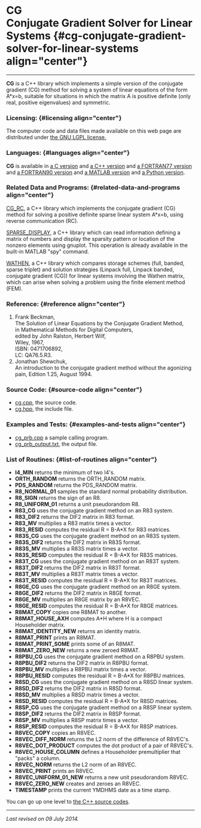 CG\
Conjugate Gradient Solver for Linear Systems {#cg-conjugate-gradient-solver-for-linear-systems align="center"}
============================================

------------------------------------------------------------------------

**CG** is a C++ library which implements a simple version of the
conjugate gradient (CG) method for solving a system of linear equations
of the form A\*x=b, suitable for situations in which the matrix A is
positive definite (only real, positive eigenvalues) and symmetric.

### Licensing: {#licensing align="center"}

The computer code and data files made available on this web page are
distributed under [the GNU LGPL license.](../../txt/gnu_lgpl.txt)

### Languages: {#languages align="center"}

**CG** is available in [a C version](../../c_src/cg/cg.md) and [a C++
version](../../master/cg/cg.md) and [a FORTRAN77
version](../../f77_src/cg/cg.md) and [a FORTRAN90
version](../../f_src/cg/cg.md) and [a MATLAB
version](../../m_src/cg/cg.md) and [a Python
version](../../py_src/cg/cg.md).

### Related Data and Programs: {#related-data-and-programs align="center"}

[CG\_RC](../../master/cg_rc/cg_rc.md), a C++ library which implements
the conjugate gradient (CG) method for solving a positive definite
sparse linear system A\*x=b, using reverse communication (RC).

[SPARSE\_DISPLAY](../../master/sparse_display/sparse_display.md), a
C++ library which can read information defining a matrix of numbers and
display the sparsity pattern or location of the nonzero elements using
gnuplot. This operation is already available in the built-in MATLAB
"spy" command.

[WATHEN](../../master/wathen/wathen.md), a C++ library which compares
storage schemes (full, banded, sparse triplet) and solution strategies
(Linpack full, Linpack banded, conjugate gradient (CG)) for linear
systems involving the Wathen matrix, which can arise when solving a
problem using the finite element method (FEM).

### Reference: {#reference align="center"}

1.  Frank Beckman,\
    The Solution of Linear Equations by the Conjugate Gradient Method,\
    in Mathematical Methods for Digital Computers,\
    edited by John Ralston, Herbert Wilf,\
    Wiley, 1967,\
    ISBN: 0471706892,\
    LC: QA76.5.R3.
2.  Jonathan Shewchuk,\
    An introduction to the conjugate gradient method without the
    agonizing pain, Edition 1.25, August 1994.

### Source Code: {#source-code align="center"}

-   [cg.cpp](cg.cpp), the source code.
-   [cg.hpp](cg.hpp), the include file.

### Examples and Tests: {#examples-and-tests align="center"}

-   [cg\_prb.cpp](cg_prb.cpp) a sample calling program.
-   [cg\_prb\_output.txt](cg_prb_output.txt), the output file.

### List of Routines: {#list-of-routines align="center"}

-   **I4\_MIN** returns the minimum of two I4's.
-   **ORTH\_RANDOM** returns the ORTH\_RANDOM matrix.
-   **PDS\_RANDOM** returns the PDS\_RANDOM matrix.
-   **R8\_NORMAL\_01** samples the standard normal probability
    distribution.
-   **R8\_SIGN** returns the sign of an R8.
-   **R8\_UNIFORM\_01** returns a unit pseudorandom R8.
-   **R83\_CG** uses the conjugate gradient method on an R83 system.
-   **R83\_DIF2** returns the DIF2 matrix in R83 format.
-   **R83\_MV** multiplies a R83 matrix times a vector.
-   **R83\_RESID** computes the residual R = B-A\*X for R83 matrices.
-   **R83S\_CG** uses the conjugate gradient method on an R83S system.
-   **R83S\_DIF2** returns the DIF2 matrix in R83S format.
-   **R83S\_MV** multiplies a R83S matrix times a vector.
-   **R83S\_RESID** computes the residual R = B-A\*X for R83S matrices.
-   **R83T\_CG** uses the conjugate gradient method on an R83T system.
-   **R83T\_DIF2** returns the DIF2 matrix in R83T format.
-   **R83T\_MV** multiplies a R83T matrix times a vector.
-   **R83T\_RESID** computes the residual R = B-A\*X for R83T matrices.
-   **R8GE\_CG** uses the conjugate gradient method on an R8GE system.
-   **R8GE\_DIF2** returns the DIF2 matrix in R8GE format.
-   **R8GE\_MV** multiplies an R8GE matrix by an R8VEC.
-   **R8GE\_RESID** computes the residual R = B-A\*X for R8GE matrices.
-   **R8MAT\_COPY** copies one R8MAT to another.
-   **R8MAT\_HOUSE\_AXH** computes A\*H where H is a compact Householder
    matrix.
-   **R8MAT\_IDENTITY\_NEW** returns an identity matrix.
-   **R8MAT\_PRINT** prints an R8MAT.
-   **R8MAT\_PRINT\_SOME** prints some of an R8MAT.
-   **R8MAT\_ZERO\_NEW** returns a new zeroed R8MAT.
-   **R8PBU\_CG** uses the conjugate gradient method on a R8PBU system.
-   **R8PBU\_DIF2** returns the DIF2 matrix in R8PBU format.
-   **R8PBU\_MV** multiplies a R8PBU matrix times a vector.
-   **R8PBU\_RESID** computes the residual R = B-A\*X for R8PBU
    matrices.
-   **R8SD\_CG** uses the conjugate gradient method on a R8SD linear
    system.
-   **R8SD\_DIF2** returns the DIF2 matrix in R8SD format.
-   **R8SD\_MV** multiplies a R8SD matrix times a vector.
-   **R8SD\_RESID** computes the residual R = B-A\*X for R8SD matrices.
-   **R8SP\_CG** uses the conjugate gradient method on a R8SP linear
    system.
-   **R8SP\_DIF2** returns the DIF2 matrix in R8SP format.
-   **R8SP\_MV** multiplies a R8SP matrix times a vector.
-   **R8SP\_RESID** computes the residual R = B-A\*X for R8SP matrices.
-   **R8VEC\_COPY** copies an R8VEC.
-   **R8VEC\_DIFF\_NORM** returns the L2 norm of the difference of
    R8VEC's.
-   **R8VEC\_DOT\_PRODUCT** computes the dot product of a pair of
    R8VEC's.
-   **R8VEC\_HOUSE\_COLUMN** defines a Householder premultiplier that
    "packs" a column.
-   **R8VEC\_NORM** returns the L2 norm of an R8VEC.
-   **R8VEC\_PRINT** prints an R8VEC.
-   **R8VEC\_UNIFORM\_01\_NEW** returns a new unit pseudorandom R8VEC.
-   **R8VEC\_ZERO\_NEW** creates and zeroes an R8VEC.
-   **TIMESTAMP** prints the current YMDHMS date as a time stamp.

You can go up one level to [the C++ source codes](../cpp_src.md).

------------------------------------------------------------------------

*Last revised on 09 July 2014.*
